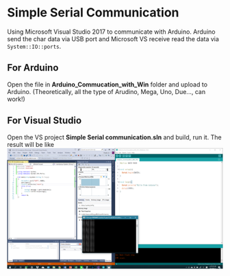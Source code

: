 # Simple Serial Communication

Using Microsoft Visual Studio 2017 to communicate with Arduino. Arduino send the char data via USB port and 
Microsoft VS receive read the data via `System::IO::ports`. 

## For Arduino
Open the file in **Arduino_Commucation_with_Win** folder and upload to Arduino. 
(Theoretically, all the type of Arudino, Mega, Uno, Due..., can work!)

## For Visual Studio
Open the VS project **Simple Serial communication.sln** and build, run it. 
The result will be like
![alt text](https://github.com/WadeLin1285/Arduino-with-VS/blob/master/Simple%20Serial%20communication/img/example%201.png "Example 1")
